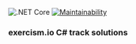 ![.NET Core](https://github.com/mihailfox/exercism-solutions-csharp/workflows/.NET%20Core/badge.svg)
[![Maintainability](https://api.codeclimate.com/v1/badges/51208736fbbc052bb16f/maintainability)](https://codeclimate.com/github/mihailfox/exercism-solutions-csharp/maintainability)
### exercism.io C# track solutions
